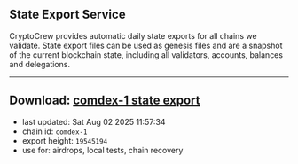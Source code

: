 ## State Export Service
CryptoCrew provides automatic daily state exports for all chains we validate. State export files can be used as genesis files and are a snapshot of the current blockchain state, including all validators, accounts, balances and delegations.

---
**Download: [comdex-1 state export](https://dl-eu2.ccvalidators.com/SERVICE/comdex/comdex-1_export_19545194.json)**
---

- last updated: Sat Aug 02 2025 11:57:34
- chain id: `comdex-1`
- export height: `19545194`
- use for: airdrops, local tests, chain recovery
